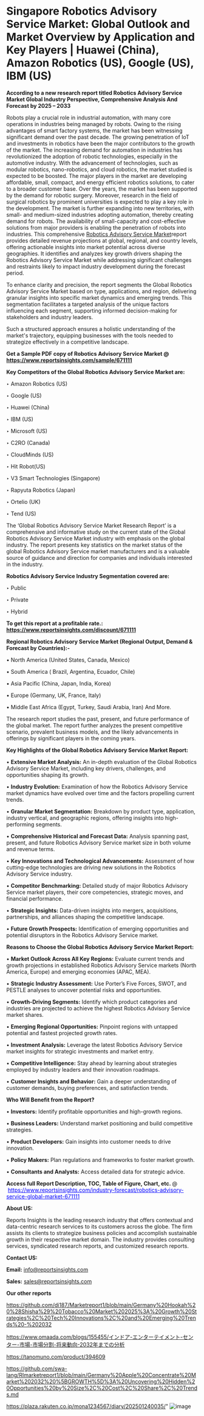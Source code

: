 # Singapore Robotics Advisory Service Market: Global Outlook and Market Overview by Application and Key Players | Huawei (China), Amazon Robotics (US), Google (US), IBM (US)

<strong>According to a new research report titled Robotics Advisory Service Market Global Industry Perspective, Comprehensive Analysis And Forecast by 2025 – 2033</strong>

Robots play a crucial role in industrial automation, with many core operations in industries being managed by robots. Owing to the rising advantages of smart factory systems, the market has been witnessing significant demand over the past decade. The growing penetration of IoT and investments in robotics have been the major contributors to the growth of the market. The increasing demand for automation in industries has revolutionized the adoption of robotic technologies, especially in the automotive industry. With the advancement of technologies, such as modular robotics, nano-robotics, and cloud robotics, the market studied is expected to be boosted. The major players in the market are developing affordable, small, compact, and energy efficient robotics solutions, to cater to a broader customer base. Over the years, the market has been supported by the demand for robotic surgery. Moreover, research in the field of surgical robotics by prominent universities is expected to play a key role in the development. The market is further expanding into new territories, with small- and medium-sized industries adopting automation, thereby creating demand for robots. The availability of small-capacity and cost-effective solutions from major providers is enabling the penetration of robots into industries. This comprehensive <a href=https://www.reportsinsights.com/sample/671111>Robotics Advisory Service Market</a>report provides detailed revenue projections at global, regional, and country levels, offering actionable insights into market potential across diverse geographies. It identifies and analyzes key growth drivers shaping the Robotics Advisory Service Market while addressing significant challenges and restraints likely to impact industry development during the forecast period.

To enhance clarity and precision, the report segments the Global Robotics Advisory Service Market based on type, applications, and region, delivering granular insights into specific market dynamics and emerging trends. This segmentation facilitates a targeted analysis of the unique factors influencing each segment, supporting informed decision-making for stakeholders and industry leaders.

Such a structured approach ensures a holistic understanding of the market's trajectory, equipping businesses with the tools needed to strategize effectively in a competitive landscape.

<strong>Get a Sample PDF copy of Robotics Advisory Service Market </strong><strong>@<a href=https://www.reportsinsights.com/sample/671111 style=color:#0000ff;> https://www.reportsinsights.com/sample/671111</a></strong></font>

<strong>Key Competitors of the Global Robotics Advisory Service Market are:</strong>

‣ Amazon Robotics (US)

‣ Google (US)

‣ Huawei (China)

‣ IBM (US)

‣ Microsoft (US)

‣ C2RO (Canada)

‣ CloudMinds (US)

‣ Hit Robot(US)

‣ V3 Smart Technologies (Singapore)

‣ Rapyuta Robotics (Japan)

‣ Ortelio (UK)

‣ Tend (US)

The ‘Global Robotics Advisory Service Market Research Report’ is a comprehensive and informative study on the current state of the Global Robotics Advisory Service Market industry with emphasis on the global industry. The report presents key statistics on the market status of the global Robotics Advisory Service market manufacturers and is a valuable source of guidance and direction for companies and individuals interested in the industry.

<strong>Robotics Advisory Service Industry Segmentation covered are:</strong>

‣ Public

‣ Private

‣ Hybrid

<strong>To get this report at a profitable rate.: <a href=https://www.reportsinsights.com/discount/671111 style=color:#0000ff;>https://www.reportsinsights.com/discount/671111</a></strong></font>

<strong>Regional Robotics Advisory Service Market (Regional Output, Demand &amp; Forecast by Countries):-</strong>

• North America (United States, Canada, Mexico)

• South America ( Brazil, Argentina, Ecuador, Chile)

• Asia Pacific (China, Japan, India, Korea)

• Europe (Germany, UK, France, Italy)

• Middle East Africa (Egypt, Turkey, Saudi Arabia, Iran) And More.

The research report studies the past, present, and future performance of the global market. The report further analyzes the present competitive scenario, prevalent business models, and the likely advancements in offerings by significant players in the coming years.

<strong>Key Highlights of the Global Robotics Advisory Service Market Report:</strong>

• <strong>Extensive Market Analysis:</strong> An in-depth evaluation of the Global Robotics Advisory Service Market, including key drivers, challenges, and opportunities shaping its growth.

• <strong>Industry Evolution:</strong> Examination of how the Robotics Advisory Service market dynamics have evolved over time and the factors propelling current trends.

• <strong>Granular Market Segmentation:</strong> Breakdown by product type, application, industry vertical, and geographic regions, offering insights into high-performing segments.

• <strong>Comprehensive Historical and Forecast Data:</strong> Analysis spanning past, present, and future Robotics Advisory Service market size in both volume and revenue terms.

• <strong>Key Innovations and Technological Advancements:</strong> Assessment of how cutting-edge technologies are driving new solutions in the Robotics Advisory Service industry.

• <strong>Competitor Benchmarking:</strong> Detailed study of major Robotics Advisory Service market players, their core competencies, strategic moves, and financial performance.

• <strong>Strategic Insights:</strong> Data-driven insights into mergers, acquisitions, partnerships, and alliances shaping the competitive landscape.

• <strong>Future Growth Prospects:</strong> Identification of emerging opportunities and potential disruptors in the Robotics Advisory Service market.

<strong>Reasons to Choose the Global Robotics Advisory Service Market Report:</strong>

• <strong>Market Outlook Across All Key Regions:</strong> Evaluate current trends and growth projections in established Robotics Advisory Service markets (North America, Europe) and emerging economies (APAC, MEA).

• <strong>Strategic Industry Assessment:</strong> Use Porter’s Five Forces, SWOT, and PESTLE analyses to uncover potential risks and opportunities.

• <strong>Growth-Driving Segments:</strong> Identify which product categories and industries are projected to achieve the highest Robotics Advisory Service market shares.

• <strong>Emerging Regional Opportunities:</strong> Pinpoint regions with untapped potential and fastest projected growth rates.

• <strong>Investment Analysis:</strong> Leverage the latest Robotics Advisory Service market insights for strategic investments and market entry.

• <strong>Competitive Intelligence:</strong> Stay ahead by learning about strategies employed by industry leaders and their innovation roadmaps.

• <strong>Customer Insights and Behavior:</strong> Gain a deeper understanding of customer demands, buying preferences, and satisfaction trends.

<strong>Who Will Benefit from the Report?</strong>

• <strong>Investors:</strong> Identify profitable opportunities and high-growth regions.

• <strong>Business Leaders:</strong> Understand market positioning and build competitive strategies.

• <strong>Product Developers:</strong> Gain insights into customer needs to drive innovation.

• <strong>Policy Makers:</strong> Plan regulations and frameworks to foster market growth.

• <strong>Consultants and Analysts:</strong> Access detailed data for strategic advice.
</ul>
<strong>Access full Report Description, TOC, Table of Figure, Chart, etc. </strong>@  <a href=https://www.reportsinsights.com/industry-forecast/robotics-advisory-service-global-market-671111 style=color:#0000ff;>https://www.reportsinsights.com/industry-forecast/robotics-advisory-service-global-market-671111</a></font>

<strong><strong>About US</strong>:</strong>

Reports Insights is the leading research industry that offers contextual and data-centric research services to its customers across the globe. The firm assists its clients to strategize business policies and accomplish sustainable growth in their respective market domain. The industry provides consulting services, syndicated research reports, and customized research reports.

<strong>Contact US:</strong>

<p class=""""><b>Email:</b> <a href=mailto:info@reportsinsights.com>info@reportsinsights.com</a></p>
<p class=""""><b>Sales:</b> <a href=mailto:sales@reportsinsights.com>sales@reportsinsights.com</a></p>

<strong>Our other reports</strong>

<a href=https://github.com/di187/Marketreport1/blob/main/Germany%20Hookah%20%28Shisha%29%20Tobacco%20Market%202025%3A%20Growth%20Strategies%2C%20Tech%20Innovations%2C%20and%20Emerging%20Trends%20-%202032>https://github.com/di187/Marketreport1/blob/main/Germany%20Hookah%20%28Shisha%29%20Tobacco%20Market%202025%3A%20Growth%20Strategies%2C%20Tech%20Innovations%2C%20and%20Emerging%20Trends%20-%202032</a>

<a href=https://www.omaada.com/blogs/155455/インドア-エンターテイメント-センター-市場-市場分割-将来動向-2032年までの分析>https://www.omaada.com/blogs/155455/インドア-エンターテイメント-センター-市場-市場分割-将来動向-2032年までの分析</a>

<a href=https://tanomuno.com/product/394609>https://tanomuno.com/product/394609</a>

<a href=https://github.com/swa-lang/RImarketreport1/blob/main/Germany%20Apple%20Concentrate%20Market%202032%20%5BGROWTH%5D%3A%20Uncovering%20Hidden%20Opportunities%20by%20Size%2C%20Cost%2C%20Share%2C%20Trends.md>https://github.com/swa-lang/RImarketreport1/blob/main/Germany%20Apple%20Concentrate%20Market%202032%20%5BGROWTH%5D%3A%20Uncovering%20Hidden%20Opportunities%20by%20Size%2C%20Cost%2C%20Share%2C%20Trends.md</a>

<a href=https://plaza.rakuten.co.jp/mona1234567/diary/202501240035/>https://plaza.rakuten.co.jp/mona1234567/diary/202501240035/</a>"
![image](https://github.com/user-attachments/assets/4152e47c-3b5c-4761-a54d-b45bdbff2bc5)
